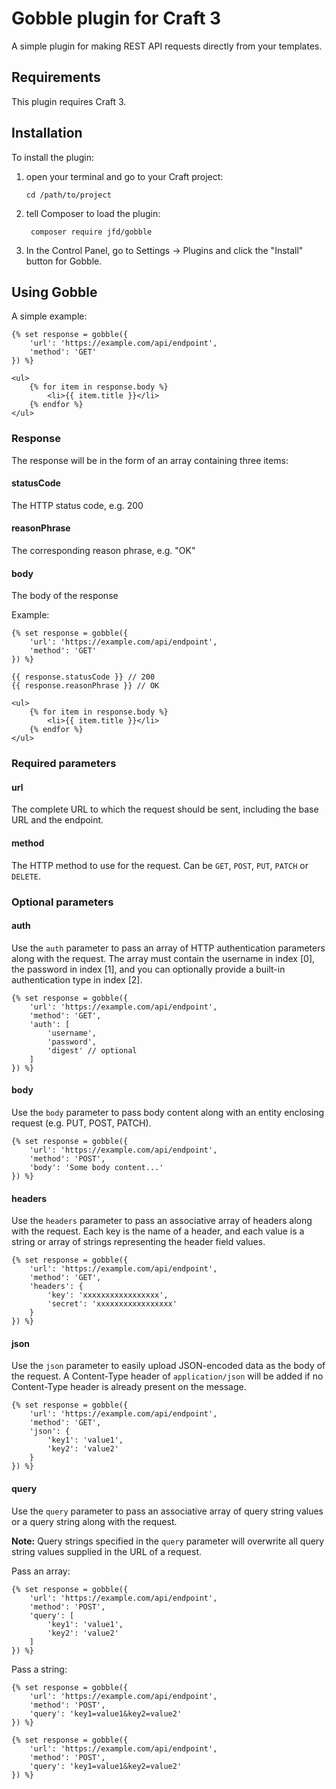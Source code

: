 # Gobble plugin for Craft 3

A simple plugin for making REST API requests directly from your templates.



## Requirements

This plugin requires Craft 3.



## Installation

To install the plugin:

1. open your terminal and go to your Craft project:

   `cd /path/to/project`

2. tell Composer to load the plugin:

   ```
    composer require jfd/gobble
   ```

3. In the Control Panel, go to Settings → Plugins and click the "Install" button for Gobble.



## Using Gobble

A simple example:

```twig
{% set response = gobble({
    'url': 'https://example.com/api/endpoint',
    'method': 'GET'
}) %}

<ul>
    {% for item in response.body %}
        <li>{{ item.title }}</li>
    {% endfor %}
</ul>
```



### Response

The response will be in the form of an array containing three items:

#### statusCode

The HTTP status code, e.g. 200

#### reasonPhrase

The corresponding reason phrase, e.g. "OK"

#### body

The body of the response

Example:

```twig
{% set response = gobble({
    'url': 'https://example.com/api/endpoint',
    'method': 'GET'
}) %}

{{ response.statusCode }} // 200
{{ response.reasonPhrase }} // OK

<ul>
    {% for item in response.body %}
        <li>{{ item.title }}</li>
    {% endfor %}
</ul>
```



### Required parameters

#### url

The complete URL to which the request should be sent, including the base URL and the endpoint.

#### method

The HTTP method to use for the request. Can be `GET`, `POST`, `PUT`, `PATCH` or `DELETE`.



### Optional parameters

#### auth

Use the `auth` parameter to pass an array of HTTP authentication parameters along with the request. The array must contain the username in index [0], the password in index [1], and you can optionally provide a built-in authentication type in index [2].

```twig
{% set response = gobble({
    'url': 'https://example.com/api/endpoint',
    'method': 'GET',
    'auth': [
        'username',
        'password',
        'digest' // optional
    ]
}) %}
```

#### body

Use the `body` parameter to pass body content along with an entity enclosing request (e.g. PUT, POST, PATCH).

```twig
{% set response = gobble({
    'url': 'https://example.com/api/endpoint',
    'method': 'POST',
    'body': 'Some body content...'
}) %}
```

#### headers

Use the `headers` parameter to pass an associative array of headers along with the request. Each key is the
name of a header, and each value is a string or array of strings representing the header field values.

```twig
{% set response = gobble({
    'url': 'https://example.com/api/endpoint',
    'method': 'GET',
    'headers': {
        'key': 'xxxxxxxxxxxxxxxxx',
        'secret': 'xxxxxxxxxxxxxxxxx'
    }
}) %}
```

#### json

Use the `json` parameter to easily upload JSON-encoded data as the body of the request. A Content-Type header of `application/json` will be added if no Content-Type header is already present on the message.

```twig
{% set response = gobble({
    'url': 'https://example.com/api/endpoint',
    'method': 'GET',
    'json': {
        'key1': 'value1',
        'key2': 'value2'
    }
}) %}
```

#### query

Use the `query` parameter to pass an associative array of query string values or a query string along with the request.

**Note:** Query strings specified in the `query` parameter will overwrite all query string values supplied in the URL of a request.

Pass an array:

```twig
{% set response = gobble({
    'url': 'https://example.com/api/endpoint',
    'method': 'POST',
    'query': [
        'key1': 'value1',
        'key2': 'value2'
    ]
}) %}
```

Pass a string:

```twig
{% set response = gobble({
    'url': 'https://example.com/api/endpoint',
    'method': 'POST',
    'query': 'key1=value1&key2=value2'
}) %}
```

```twig
{% set response = gobble({
    'url': 'https://example.com/api/endpoint',
    'method': 'POST',
    'query': 'key1=value1&key2=value2'
}) %}
```
